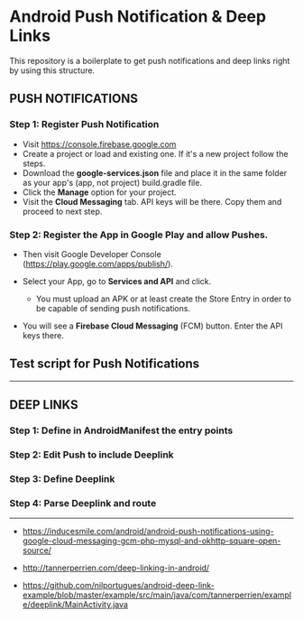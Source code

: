 # Android Push Notification & Deep Links

This repository is a boilerplate to get push notifications and deep links right by using this structure.

## PUSH NOTIFICATIONS

### Step 1: Register Push Notification 

- Visit https://console.firebase.google.com
- Create a project or load and existing one. If it's a new project follow the steps.
- Download the **google-services.json** file and place it in the same folder as your app's (app, not project) build.gradle file. 
- Click the **Manage** option for your project. 
- Visit the **Cloud Messaging** tab. API keys will be there. Copy them and proceed to next step.

### Step 2: Register the App in Google Play and allow Pushes.

- Then visit Google Developer Console (https://play.google.com/apps/publish/).
- Select your App, go to **Services and API** and click. 
  - You must upload an APK or at least create the Store Entry in order to be capable of sending push notifications.

- You will see a **Firebase Cloud Messaging** (FCM) button. Enter the API keys there.

## Test script for Push Notifications

---

## DEEP LINKS

### Step 1: Define in AndroidManifest the entry points

### Step 2: Edit Push to include Deeplink

### Step 3: Define Deeplink

### Step 4: Parse Deeplink and route


--------

- https://inducesmile.com/android/android-push-notifications-using-google-cloud-messaging-gcm-php-mysql-and-okhttp-square-open-source/

- http://tannerperrien.com/deep-linking-in-android/
- https://github.com/nilportugues/android-deep-link-example/blob/master/example/src/main/java/com/tannerperrien/example/deeplink/MainActivity.java
